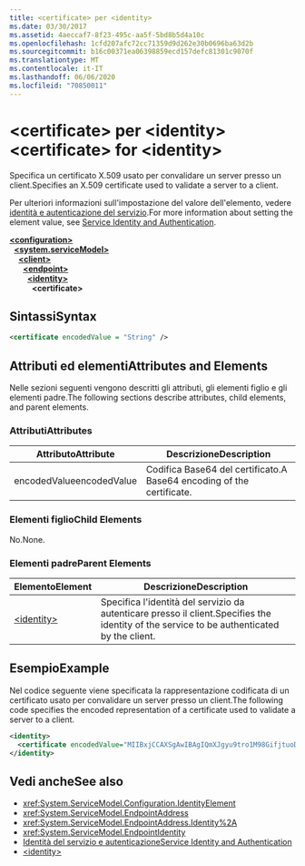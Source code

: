 ```yaml
---
title: <certificate> per <identity>
ms.date: 03/30/2017
ms.assetid: 4aeccaf7-8f23-495c-aa5f-5bd8b5d4a10c
ms.openlocfilehash: 1cfd207afc72cc71359d9d262e30b0696ba63d2b
ms.sourcegitcommit: b16c00371ea06398859ecd157defc81301c9070f
ms.translationtype: MT
ms.contentlocale: it-IT
ms.lasthandoff: 06/06/2020
ms.locfileid: "70850011"
---
```

# <a name="certificate-for-identity"></a><span data-ttu-id="15d60-102">\<certificate> per \<identity></span><span class="sxs-lookup"><span data-stu-id="15d60-102">\<certificate> for \<identity></span></span>
<span data-ttu-id="15d60-103">Specifica un certificato X.509 usato per convalidare un server presso un client.</span><span class="sxs-lookup"><span data-stu-id="15d60-103">Specifies an X.509 certificate used to validate a server to a client.</span></span>  
  
<span data-ttu-id="15d60-104">Per ulteriori informazioni sull'impostazione del valore dell'elemento, vedere [identità e autenticazione del servizio](../../../wcf/feature-details/service-identity-and-authentication.md).</span><span class="sxs-lookup"><span data-stu-id="15d60-104">For more information about setting the element value, see [Service Identity and Authentication](../../../wcf/feature-details/service-identity-and-authentication.md).</span></span>  
  
[**\<configuration>**](../configuration-element.md)\
&nbsp;&nbsp;[**\<system.serviceModel>**](system-servicemodel.md)\
&nbsp;&nbsp;&nbsp;&nbsp;[**\<client>**](client.md)\
&nbsp;&nbsp;&nbsp;&nbsp;&nbsp;&nbsp;[**\<endpoint>**](endpoint-of-client.md)\
&nbsp;&nbsp;&nbsp;&nbsp;&nbsp;&nbsp;&nbsp;&nbsp;[**\<identity>**](identity.md)\
&nbsp;&nbsp;&nbsp;&nbsp;&nbsp;&nbsp;&nbsp;&nbsp;&nbsp;&nbsp;**\<certificate>**  
  
## <a name="syntax"></a><span data-ttu-id="15d60-105">Sintassi</span><span class="sxs-lookup"><span data-stu-id="15d60-105">Syntax</span></span>  
  
```xml  
<certificate encodedValue = "String" />
```  
  
## <a name="attributes-and-elements"></a><span data-ttu-id="15d60-106">Attributi ed elementi</span><span class="sxs-lookup"><span data-stu-id="15d60-106">Attributes and Elements</span></span>  
 <span data-ttu-id="15d60-107">Nelle sezioni seguenti vengono descritti gli attributi, gli elementi figlio e gli elementi padre.</span><span class="sxs-lookup"><span data-stu-id="15d60-107">The following sections describe attributes, child elements, and parent elements.</span></span>  
  
### <a name="attributes"></a><span data-ttu-id="15d60-108">Attributi</span><span class="sxs-lookup"><span data-stu-id="15d60-108">Attributes</span></span>  
  
|<span data-ttu-id="15d60-109">Attributo</span><span class="sxs-lookup"><span data-stu-id="15d60-109">Attribute</span></span>|<span data-ttu-id="15d60-110">Descrizione</span><span class="sxs-lookup"><span data-stu-id="15d60-110">Description</span></span>|  
|---------------|-----------------|  
|<span data-ttu-id="15d60-111">encodedValue</span><span class="sxs-lookup"><span data-stu-id="15d60-111">encodedValue</span></span>|<span data-ttu-id="15d60-112">Codifica Base64 del certificato.</span><span class="sxs-lookup"><span data-stu-id="15d60-112">A Base64 encoding of the certificate.</span></span>|  
  
### <a name="child-elements"></a><span data-ttu-id="15d60-113">Elementi figlio</span><span class="sxs-lookup"><span data-stu-id="15d60-113">Child Elements</span></span>  
 <span data-ttu-id="15d60-114">No.</span><span class="sxs-lookup"><span data-stu-id="15d60-114">None.</span></span>  
  
### <a name="parent-elements"></a><span data-ttu-id="15d60-115">Elementi padre</span><span class="sxs-lookup"><span data-stu-id="15d60-115">Parent Elements</span></span>  
  
|<span data-ttu-id="15d60-116">Elemento</span><span class="sxs-lookup"><span data-stu-id="15d60-116">Element</span></span>|<span data-ttu-id="15d60-117">Descrizione</span><span class="sxs-lookup"><span data-stu-id="15d60-117">Description</span></span>|  
|-------------|-----------------|  
|[\<identity>](identity.md)|<span data-ttu-id="15d60-118">Specifica l'identità del servizio da autenticare presso il client.</span><span class="sxs-lookup"><span data-stu-id="15d60-118">Specifies the identity of the service to be authenticated by the client.</span></span>|  
  
## <a name="example"></a><span data-ttu-id="15d60-119">Esempio</span><span class="sxs-lookup"><span data-stu-id="15d60-119">Example</span></span>  
 <span data-ttu-id="15d60-120">Nel codice seguente viene specificata la rappresentazione codificata di un certificato usato per convalidare un server presso un client.</span><span class="sxs-lookup"><span data-stu-id="15d60-120">The following code specifies the encoded representation of a certificate used to validate a server to a client.</span></span>  
  
```xml  
<identity>
  <certificate encodedValue="MIIBxjCCAXSgAwIBAgIQmXJgyu9tro1M98GifjtuoDAJBgUrDgMCHQUAMBYxFDASBgNVBAMTC1Jvb3QgQWdlbmN5MB4XDTA2MDUxNzIxNDQyNVoXDTM5MTIzMTIzNTk1OVowKTEQMA4GA1UEChMHQ29udG9zbzEVMBMGA1UEAxMMaWRlbnRpdHkuY29tMIGfMA0GCSqGSIb3DQEBAQUAA4GNADCBiQKBgQDBmivcb8hYbh11hqVoDuB7zmJ2y230f" />
</identity>
```  
  
## <a name="see-also"></a><span data-ttu-id="15d60-121">Vedi anche</span><span class="sxs-lookup"><span data-stu-id="15d60-121">See also</span></span>

- <xref:System.ServiceModel.Configuration.IdentityElement>
- <xref:System.ServiceModel.EndpointAddress>
- <xref:System.ServiceModel.EndpointAddress.Identity%2A>
- <xref:System.ServiceModel.EndpointIdentity>
- [<span data-ttu-id="15d60-122">Identità del servizio e autenticazione</span><span class="sxs-lookup"><span data-stu-id="15d60-122">Service Identity and Authentication</span></span>](../../../wcf/feature-details/service-identity-and-authentication.md)
- [\<identity>](identity.md)
